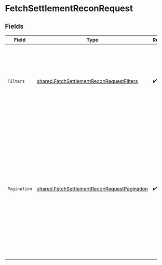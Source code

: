 # FetchSettlementReconRequest


## Fields

| Field                                                                                                                                                                                                                                    | Type                                                                                                                                                                                                                                     | Required                                                                                                                                                                                                                                 | Description                                                                                                                                                                                                                              |
| ---------------------------------------------------------------------------------------------------------------------------------------------------------------------------------------------------------------------------------------- | ---------------------------------------------------------------------------------------------------------------------------------------------------------------------------------------------------------------------------------------- | ---------------------------------------------------------------------------------------------------------------------------------------------------------------------------------------------------------------------------------------- | ---------------------------------------------------------------------------------------------------------------------------------------------------------------------------------------------------------------------------------------- |
| `Filters`                                                                                                                                                                                                                                | [shared.FetchSettlementReconRequestFilters](../../models/shared/fetchsettlementreconrequestfilters.md)                                                                                                                                   | :heavy_check_mark:                                                                                                                                                                                                                       | Specify either the Settlement ID, Settlement UTR, or start date and end date to fetch the settlement details.                                                                                                                            |
| `Pagination`                                                                                                                                                                                                                             | [shared.FetchSettlementReconRequestPagination](../../models/shared/fetchsettlementreconrequestpagination.md)                                                                                                                             | :heavy_check_mark:                                                                                                                                                                                                                       | To fetch the next set of settlements, pass the cursor received in the response to the next API call. <br/> To receive the data for the first time, pass the cursor as null. <br/> Limit would be number of settlements that you want to receive. |